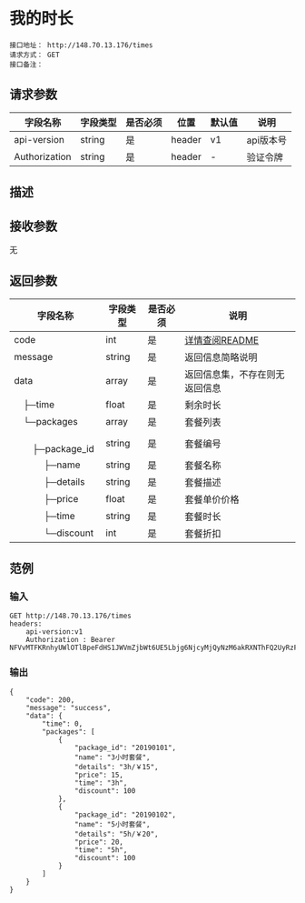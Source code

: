 # 我的时长
```
接口地址： http://148.70.13.176/times
请求方式： GET
接口备注：
```
## 请求参数

| 字段名称 | 字段类型 | 是否必须 | 位置 | 默认值 | 说明 |
|    -    |    -    |    -    |  -   |   -   |  -   |
| api-version | string | 是 | header | v1 | api版本号 |
| Authorization | string | 是 | header | - | 验证令牌 |

## 描述

## 接收参数

无

## 返回参数

| 字段名称 | 字段类型 | 是否必须 | 说明 |
|    -    |    -    |    -    |   -   |
| code | int | 是 | [详情查阅README](https://github.com/waitforu/docs/blob/master/README.md#%E9%83%A8%E5%88%86%E8%BF%94%E5%9B%9E%E4%BF%A1%E6%81%AFcode%E8%A1%A8) |
| message | string | 是 | 返回信息简略说明 |
| data | array | 是 | 返回信息集，不存在则无返回信息 |
|　├─time | float | 是 | 剩余时长 |
|　└─packages | array | 是 | 套餐列表 |
|　 　　├─package_id | string | 是 | 套餐编号 |
|　 　　├─name | string | 是 | 套餐名称 |
|　 　　├─details | string | 是 | 套餐描述 |
|　 　　├─price | float | 是 | 套餐单价价格 |
|　 　　├─time | string | 是 | 套餐时长 |
|　 　　└─discount | int | 是 | 套餐折扣 |

## 范例

### 输入
```
GET http://148.70.13.176/times
headers:
    api-version:v1
    Authorization : Bearer NFVvMTFKRnhyUWlOTlBpeFdHS1JWVmZjbWt6UE5Lbjg6NjcyMjQyNzM6akRXNThFQ2UyRzFyM1FSRlpxZDcwVTg0Njd6aU40b2M=
```
### 输出
```
{
    "code": 200,
    "message": "success",
    "data": {
        "time": 0,
        "packages": [
            {
                "package_id": "20190101",
                "name": "3小时套餐",
                "details": "3h/￥15",
                "price": 15,
                "time": "3h",
                "discount": 100
            },
            {
                "package_id": "20190102",
                "name": "5小时套餐",
                "details": "5h/￥20",
                "price": 20,
                "time": "5h",
                "discount": 100
            }
        ]
    }
}
```